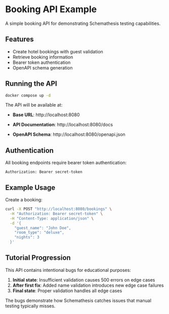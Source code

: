 # Booking API Example

A simple booking API for demonstrating Schemathesis testing capabilities.

## Features

- Create hotel bookings with guest validation
- Retrieve booking information
- Bearer token authentication
- OpenAPI schema generation

## Running the API

```bash
docker compose up -d
```

The API will be available at:

- **Base URL**: http://localhost:8080

- **API Documentation**: http://localhost:8080/docs

- **OpenAPI Schema**: http://localhost:8080/openapi.json

## Authentication

All booking endpoints require bearer token authentication:

```
Authorization: Bearer secret-token
```

## Example Usage

Create a booking:
```bash
curl -X POST "http://localhost:8080/bookings" \
  -H "Authorization: Bearer secret-token" \
  -H "Content-Type: application/json" \
  -d '{
    "guest_name": "John Doe",
    "room_type": "deluxe",
    "nights": 3
  }'
```

## Tutorial Progression

This API contains intentional bugs for educational purposes:

1. **Initial state**: Insufficient validation causes 500 errors on edge cases
2. **After first fix**: Added name validation introduces new edge case failures
3. **Final state**: Proper validation handles all edge cases

The bugs demonstrate how Schemathesis catches issues that manual testing typically misses.
